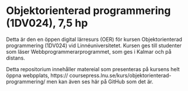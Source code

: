 # Objektorienterad programmering (1DV024), 7,5 hp
Detta är den en öppen digital lärresurs (OER) för kursen Objektorienterad programmering (1DV024) vid Linnéuniversitetet. Kursen ges till studenter som läser Webbprogrammerarprogrammet, som ges i Kalmar och på distans.

Detta repositorium innehåller matereial som presenteras på kursens helt öppna webpplats, https:// coursepress.lnu.se/kurs/objektorienterad-programmering/ men kan även ses här på GitHub som det är.
